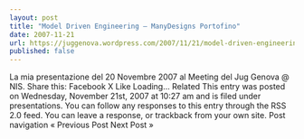 ```yaml
---
layout: post
title: "Model Driven Engineering – ManyDesigns Portofino"
date: 2007-11-21
url: https://juggenova.wordpress.com/2007/11/21/model-driven-engineering-manydesigns-portofino/
published: false 
---
```


La mia presentazione del 20 Novembre 2007 al Meeting del Jug Genova @ NIS. Share this: Facebook X Like Loading... Related This entry was posted on Wednesday, November 21st, 2007 at 10:27 am and is filed under presentations. You can follow any responses to this entry through the RSS 2.0 feed. You can leave a response, or trackback from your own site. Post navigation « Previous Post Next Post »
